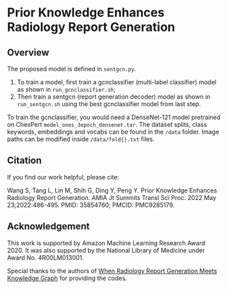 # Prior Knowledge Enhances Radiology Report Generation

## Overview

The proposed model is defined in `sentgcn.py`. 

1. To train a model, first train a gcnclassifier (multi-label classifier) model as shown in `run_gcnclassifier.sh`;
2. Then train a sentgcn (report generation decoder) model as shown in `run_sentgcn.sh` using the best gcnclassifier model from last step.

To train the gcnclassifier, you would need a DenseNet-121 model pretrained on ChexPert `model_ones_3epoch_densenet.tar`. The dataset splits, class keywords, embeddings and vocabs can be found in the `/data` folder. Image paths can be modified inside `/data/fold{}.txt` files.


## Citation
If you find our work helpful, please cite:

Wang S, Tang L, Lin M, Shih G, Ding Y, Peng Y. Prior Knowledge Enhances Radiology Report Generation. AMIA Jt Summits Transl Sci Proc. 2022 May 23;2022:486-495. PMID: 35854760; PMCID: PMC9285179.

## Acknowledgement
This work is supported by Amazon Machine Learning Research Award 2020. It was also supported by the National Library of Medicine under Award No. 4R00LM013001. 

Special thanks to the authors of [When Radiology Report Generation Meets Knowledge Graph](https://arxiv.org/abs/2002.08277) for providing the codes.

